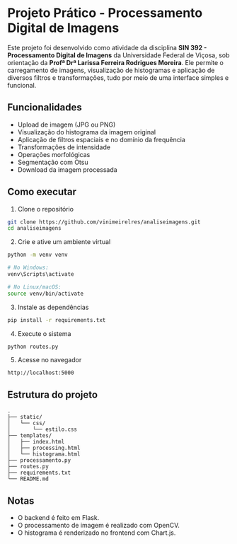 # Projeto Prático - Processamento Digital de Imagens

Este projeto foi desenvolvido como atividade da disciplina **SIN 392 - Processamento Digital de Imagens** da Universidade Federal de Viçosa, sob orientação da **Profª Drª Larissa Ferreira Rodrigues Moreira**. Ele permite o carregamento de imagens, visualização de histogramas e aplicação de diversos filtros e transformações, tudo por meio de uma interface simples e funcional.

## Funcionalidades

- Upload de imagem (JPG ou PNG)
- Visualização do histograma da imagem original
- Aplicação de filtros espaciais e no domínio da frequência
- Transformações de intensidade
- Operações morfológicas
- Segmentação com Otsu
- Download da imagem processada

## Como executar

1. Clone o repositório

```bash
git clone https://github.com/vinimeirelres/analiseimagens.git
cd analiseimagens
```

2. Crie e ative um ambiente virtual

```bash
python -m venv venv

# No Windows:
venv\Scripts\activate

# No Linux/macOS:
source venv/bin/activate
```

3. Instale as dependências

```bash
pip install -r requirements.txt
```

4. Execute o sistema

```bash
python routes.py
```

5. Acesse no navegador

```
http://localhost:5000
```

## Estrutura do projeto

```
.
├── static/
│   └── css/
│       └── estilo.css
├── templates/
│   ├── index.html
│   ├── processing.html
│   └── histograma.html
├── processamento.py
├── routes.py
├── requirements.txt
└── README.md
```

## Notas

- O backend é feito em Flask.
- O processamento de imagem é realizado com OpenCV.
- O histograma é renderizado no frontend com Chart.js.
